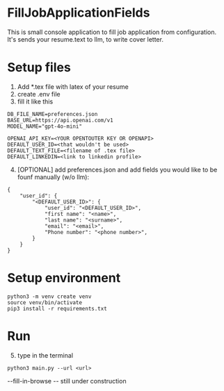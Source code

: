 # FillJobApplicationFields
This is small console application to fill job application from configuration. It's sends your resume.text to llm, to write cover letter.

# Setup files
1. Add *.tex file with latex of your resume
2. create .env file
3. fill it like this 

```
DB_FILE_NAME=preferences.json
BASE_URL=https://api.openai.com/v1
MODEL_NAME="gpt-4o-mini"

OPENAI_API_KEY=<YOUR OPENTOUTER KEY OR OPENAPI>
DEFAULT_USER_ID=<that wouldn't be used>
DEFAULT_TEXT_FILE=<filename of .tex file>
DEFAULT_LINKEDIN=<link to linkedin profile>

```

4. [OPTIONAL] add preferences.json and add fields you would like to be founf manually (w/o llm): 

```
{
    "user_id": {
        "<DEFAULT_USER_ID>": {
            "user_id": "<DEFAULT_USER_ID>",
            "first name": "<name>",
            "last name": "<surname>",
            "email": "<email>",
            "Phone number": "<phone number>",
        }
    }
}

```

# Setup environment
```
python3 -m venv create venv
source venv/bin/activate
pip3 install -r requirements.txt 

```

# Run
5. type in the terminal

```
python3 main.py --url <url>

```

--fill-in-browse -- still under construction